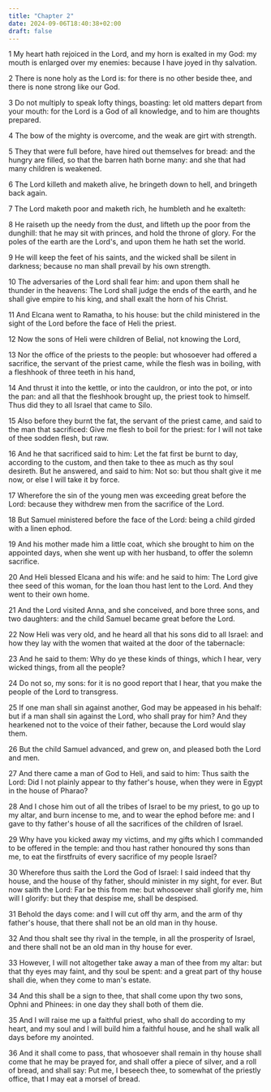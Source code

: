 ```yaml
---
title: "Chapter 2"
date: 2024-09-06T18:40:38+02:00
draft: false
---
```




1 My heart hath rejoiced in the Lord, and my horn is exalted in my God: my mouth is enlarged over my enemies: because I have joyed in thy salvation.

2 There is none holy as the Lord is: for there is no other beside thee, and there is none strong like our God.

3 Do not multiply to speak lofty things, boasting: let old matters depart from your mouth: for the Lord is a God of all knowledge, and to him are thoughts prepared.

4 The bow of the mighty is overcome, and the weak are girt with strength.

5 They that were full before, have hired out themselves for bread: and the hungry are filled, so that the barren hath borne many: and she that had many children is weakened.

6 The Lord killeth and maketh alive, he bringeth down to hell, and bringeth back again.

7 The Lord maketh poor and maketh rich, he humbleth and he exalteth:

8 He raiseth up the needy from the dust, and lifteth up the poor from the dunghill: that he may sit with princes, and hold the throne of glory. For the poles of the earth are the Lord's, and upon them he hath set the world.

9 He will keep the feet of his saints, and the wicked shall be silent in darkness; because no man shall prevail by his own strength.

10 The adversaries of the Lord shall fear him: and upon them shall he thunder in the heavens: The Lord shall judge the ends of the earth, and he shall give empire to his king, and shall exalt the horn of his Christ.

11 And Elcana went to Ramatha, to his house: but the child ministered in the sight of the Lord before the face of Heli the priest.

12 Now the sons of Heli were children of Belial, not knowing the Lord,

13 Nor the office of the priests to the people: but whosoever had offered a sacrifice, the servant of the priest came, while the flesh was in boiling, with a fleshhook of three teeth in his hand,

14 And thrust it into the kettle, or into the cauldron, or into the pot, or into the pan: and all that the fleshhook brought up, the priest took to himself. Thus did they to all Israel that came to Silo.

15 Also before they burnt the fat, the servant of the priest came, and said to the man that sacrificed: Give me flesh to boil for the priest: for I will not take of thee sodden flesh, but raw.

16 And he that sacrificed said to him: Let the fat first be burnt to day, according to the custom, and then take to thee as much as thy soul desireth. But he answered, and said to him: Not so: but thou shalt give it me now, or else I will take it by force.

17 Wherefore the sin of the young men was exceeding great before the Lord: because they withdrew men from the sacrifice of the Lord.

18 But Samuel ministered before the face of the Lord: being a child girded with a linen ephod.

19 And his mother made him a little coat, which she brought to him on the appointed days, when she went up with her husband, to offer the solemn sacrifice.

20 And Heli blessed Elcana and his wife: and he said to him: The Lord give thee seed of this woman, for the loan thou hast lent to the Lord. And they went to their own home.

21 And the Lord visited Anna, and she conceived, and bore three sons, and two daughters: and the child Samuel became great before the Lord.

22 Now Heli was very old, and he heard all that his sons did to all Israel: and how they lay with the women that waited at the door of the tabernacle:

23 And he said to them: Why do ye these kinds of things, which I hear, very wicked things, from all the people?

24 Do not so, my sons: for it is no good report that I hear, that you make the people of the Lord to transgress.

25 If one man shall sin against another, God may be appeased in his behalf: but if a man shall sin against the Lord, who shall pray for him? And they hearkened not to the voice of their father, because the Lord would slay them.

26 But the child Samuel advanced, and grew on, and pleased both the Lord and men.

27 And there came a man of God to Heli, and said to him: Thus saith the Lord: Did I not plainly appear to thy father's house, when they were in Egypt in the house of Pharao?

28 And I chose him out of all the tribes of Israel to be my priest, to go up to my altar, and burn incense to me, and to wear the ephod before me: and I gave to thy father's house of all the sacrifices of the children of Israel.

29 Why have you kicked away my victims, and my gifts which I commanded to be offered in the temple: and thou hast rather honoured thy sons than me, to eat the firstfruits of every sacrifice of my people Israel?

30 Wherefore thus saith the Lord the God of Israel: I said indeed that thy house, and the house of thy father, should minister in my sight, for ever. But now saith the Lord: Far be this from me: but whosoever shall glorify me, him will I glorify: but they that despise me, shall be despised.

31 Behold the days come: and I will cut off thy arm, and the arm of thy father's house, that there shall not be an old man in thy house.

32 And thou shalt see thy rival in the temple, in all the prosperity of Israel, and there shall not be an old man in thy house for ever.

33 However, I will not altogether take away a man of thee from my altar: but that thy eyes may faint, and thy soul be spent: and a great part of thy house shall die, when they come to man's estate.

34 And this shall be a sign to thee, that shall come upon thy two sons, Ophni and Phinees: in one day they shall both of them die.

35 And I will raise me up a faithful priest, who shall do according to my heart, and my soul and I will build him a faithful house, and he shall walk all days before my anointed.

36 And it shall come to pass, that whosoever shall remain in thy house shall come that he may be prayed for, and shall offer a piece of silver, and a roll of bread, and shall say: Put me, I beseech thee, to somewhat of the priestly office, that I may eat a morsel of bread.

